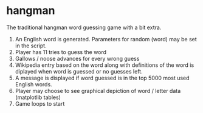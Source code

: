 # hangman

The traditional hangman word guessing game with a bit extra. 

1. An English word is generated. Parameters for random (word) may be set in the script.
2. Player has 11 tries to guess the word
3. Gallows / noose advances for every wrong guess
4. Wikipedia entry based on the word along with definitions of the word is diplayed when word is guessed or no guesses left.
5. A message is displayed if word guessed is in the top 5000 most used English words.
6. Player may choose to see graphical depiction of word / letter data (matplotlib tables)
7. Game loops to start
